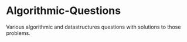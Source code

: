 # Algorithmic-Questions
Various algorithmic and datastructures questions with solutions to those problems. 
